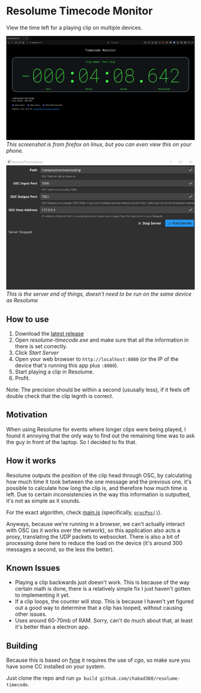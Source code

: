 # Resolume Timecode Monitor

View the time left for a playing clip on multiple devices.

![browser demo](images/demo.png)
_This screenshot is from firefox on linux, but you can even view this on your phone._

![server demo](images/demo2.jpg)
_This is the server end of things, doesn't need to be run on the same device as Resolume_

## How to use

1. Download the [latest release](https://github.com/chabad360/resolume-timecode/releases)
2. Open _resolume-timecode.exe_ and make sure that all the information in there is set correctly.
3. Click _Start Server_
4. Open your web browser to `http://localhost:8080` (or the IP of the device that's running this app plus `:8080`).
5. Start playing a clip in Resolume.
6. Profit.

Note: The precision should be within a second (ususally less), if it feels off double check that the clip legnth is correct.

## Motivation

When using Resolume for events where longer clips were being played, I found it annoying that the only way to find out
the remaining time was to ask the guy in front of the laptop. So I decided to fix that.

## How it works

Resolume outputs the position of the clip head through OSC, by calculating how much time it took between the one message
and the previous one, it's possible to calculate how long the clip is, and therefore how much time is left.
Due to certain inconsistencies in the way this information is outputted, it's not as simple as it sounds.

For the exact algorithm, check [main.js](https://github.com/chabad360/resolume-timecode/blob/master/main.js) 
(specifically, [`procPos()`](https://github.com/chabad360/resolume-timecode/blob/master/main.js#L79)).

Anyways, because we're running in a browser, we can't actually interact with OSC (as it works over the network),
so this application also acts a proxy, translating the UDP packets to websocket.
There is also a bit of processing done here to reduce the load on the device (it's around 300 messages a second, so the less the better).

## Known Issues

- Playing a clip backwards just doesn't work. This is because of the way certain math is done, there is a relatively simple fix
  I just haven't gotten to implementing it yet.
- If a clip loops, the counter will stop. This is because I haven't yet figured out a good way to determine that a clip has looped,
  without causing other issues.
- Uses around 60-70mb of RAM. Sorry, can't do much about that, at least it's better than a electron app.

## Building

Because this is based on [fyne](https://fyne.io) it requires the use of _cgo_, so make sure you have some CC installed on your system.

Just clone the repo and run `go build github.com/chabad360/resolume-timecode`.
